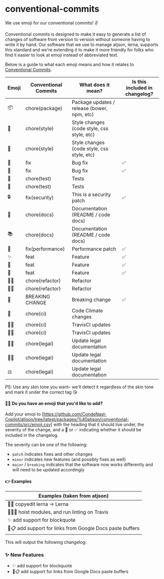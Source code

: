 # conventional-commits

We use emoji for our conventional commits! ✌️

Conventional commits is designed to make it easy to generate a list of changes of software from version to version without someone having to write it by hand. Our software that we use to manage atjson, lerna, supports this standard and we're extending it to make it more friendly for folks who find it easier to look at emoji instead of abbreviated text.

Below is a guide to what each emoji means and how it relates to [Conventional Commits](https://conventionalcommits.org/).

| Emoji | Conventional Commits | What does it mean? | Is this included in changelog? |
|-------|----------|-------------|-----------------------|
| 📦 | chore(package) | Package updates / release (bower, npm, etc) | |
| 💅 | chore(style) | Style changes (code style, css style, etc) | |
| 💄 | chore(style) | Style changes (code style, css style, etc) | |
| 🐛 | fix | Bug fix | ✅ |
| 🐝 | fix | Bug fix | ✅ |
| 🚥 | chore(test) | Tests | |
| 🚦 | chore(test) | Tests | |
| 🔒 | fix(security) | This is a security patch | ✅ |
| 📓 | chore(docs) | Documentation (README / code docs) | |
| 📚 | chore(docs) | Documentation (README / code docs) | |
| 🚀 | fix(performance) | Performance patch | ✅ |
| ✨ | feat | Feature | ✅ |
| 🎉 | feat| Feature | ✅ |
| 🎊 | feat | Feature | ✅ |
| 👨‍⚕️ | chore(refactor) | Refactor | |
| 👩‍⚕️ | chore(refactor) | Refactor | |
| 🚨 | BREAKING CHANGE | Breaking change | ✅ |
| 🗻 | chore(ci) | Code Climate changes | |
| 👷‍♀️ | chore(ci) | TravisCI updates | |
| 👷‍♂️ | chore(ci) | TravisCI updates | |
| 👩‍⚖️ | chore(legal) | Update legal documentation | |
| 👨‍⚖️ | chore(legal) | Update legal documentation | |
| ⚖️ | chore(legal) | Update legal documentation | |

PS: Use any skin tone you want– we'll detect it regardless of the skin tone and mark it under the correct tag 😘

#### 🙋‍♀️ Do you have an emoji that you'd like to add?

Add your emoji to [https://github.com/CondeNast-Copilot/atjson/tree/latest/packages/%40atjson/conventional-commits/src/emoji.csv] with the heading that it should live under, the severity of the change, and a 🚫 or ✅ indicating whether it should be included in the changelog.

The severity can be one of the following:

- `patch` indicates fixes and other changes
- `minor` indicates new features (and possibly fixes as well)
- `major` / `breaking` indicates that the software now works differently and will need to be updated accordingly

#### 👉 Examples

| Examples (taken from atjson) |
|------------------------------|
| 🐛📓 copyedit lerna -> Lerna | 
| 🚦👷‍♀️ hoist modules, and run linting on Travis |
| ✨ add support for blockquote |
| 🎉📋 add support for links from Google Docs paste buffers |

This will output the following changelog:

### ✨ New Features

* ✨ add support for blockquote
* 🎉📋 add support for links from Google Docs paste buffers
